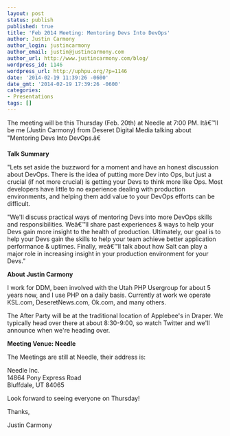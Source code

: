 ```yaml
---
layout: post
status: publish
published: true
title: 'Feb 2014 Meeting: Mentoring Devs Into DevOps'
author: Justin Carmony
author_login: justincarmony
author_email: justin@justincarmony.com
author_url: http://www.justincarmony.com/blog/
wordpress_id: 1146
wordpress_url: http://uphpu.org/?p=1146
date: '2014-02-19 11:39:26 -0600'
date_gmt: '2014-02-19 17:39:26 -0600'
categories:
- Presentations
tags: []
---
```

<p>The meeting will be this Thursday (Feb. 20th) at Needle at 7:00 PM. Itâ€™ll be me (Justin Carmony) from Deseret Digital Media talking about "Mentoring Devs Into DevOps.â€ </p>
<p><strong>Talk Summary</strong></p>
<p>"Lets set aside the buzzword for a moment and have an honest discussion about DevOps. There is the idea of putting more Dev into Ops, but just a crucial (if not more crucial) is getting your Devs to think more like Ops. Most developers have little to no experience dealing with production environments, and helping them add value to your DevOps efforts can be difficult.</p>
<p>"We'll discuss practical ways of mentoring Devs into more DevOps skills and responsibilities. Weâ€™ll share past experiences &amp; ways to help your Devs gain more insight to the health of production. Ultimately, our goal is to help your Devs gain the skills to help your team achieve better application performance &amp; uptimes. Finally, weâ€™ll talk about how Salt can play a major role in increasing insight in your production environment for your Devs."</p>
<p><strong>About Justin Carmony</strong></p>
<p>I work for DDM, been involved with the Utah PHP Usergroup for about 5 years now, and I use PHP on a daily basis. Currently at work we operate KSL.com, DeseretNews.com, Ok.com, and many others.</p>
<p>The After Party will be at the traditional location of Applebee's in Draper. We typically head over there at about 8:30-9:00, so watch Twitter and we'll announce when we're heading over.</p>
<p><strong>Meeting Venue: Needle</strong></p>
<p>The Meetings are still at Needle, their address is: </p>
<p>Needle Inc.<br />
14864 Pony Express Road<br />
Bluffdale, UT 84065</p>
<p>Look forward to seeing everyone on Thursday!</p>
<p>Thanks,</p>
<p>Justin Carmony</p>

